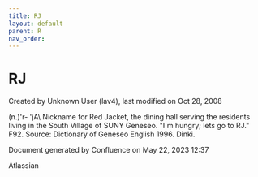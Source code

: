 ```yaml
---
title: RJ
layout: default
parent: R
nav_order:
---
```


# RJ

Created by  Unknown User (lav4), last modified on Oct 28, 2008

(n.)\'r- 'jA\ Nickname for Red Jacket, the dining hall serving the residents living in the South Village of SUNY Geneseo. &quot;I'm hungry; lets go to RJ.&quot; F92. Source: Dictionary of Geneseo English 1996. Dinki.

Document generated by Confluence on May 22, 2023 12:37

Atlassian
